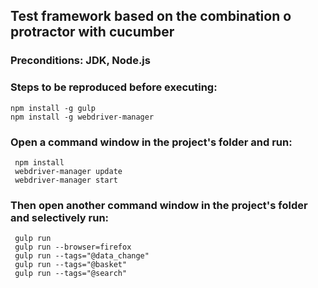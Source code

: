 ## Test framework based on the combination o protractor with cucumber

### Preconditions: JDK, Node.js

### Steps to be reproduced before executing:
    
    npm install -g gulp
    npm install -g webdriver-manager

### Open a command window in the project's folder and run:
    
     npm install
     webdriver-manager update
     webdriver-manager start

### Then open another command window in the project's folder and selectively run:
    
     gulp run
     gulp run --browser=firefox
     gulp run --tags="@data_change"
     gulp run --tags="@basket"
     gulp run --tags="@search"
